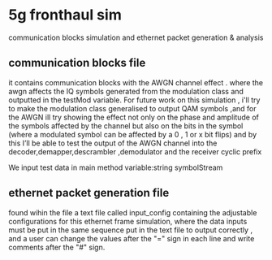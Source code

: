 # 5g fronthaul sim
 communication blocks simulation and ethernet packet generation & analysis
 
## communication blocks file
it contains communication blocks with the AWGN channel effect . where the awgn affects the IQ symbols generated from the modulation class and outputted in the testMod variable.
For future work on this simulation , i'll try to make the modulation class generalised to output QAM symbols ,and for the AWGN ill try showing the effect not only on the phase and amplitude of the symbols affected by the channel but also on the bits in the symbol (where a modulated symbol can be affected by a 0 , 1 or x bit flips) and by this I’ll be able to test the output of the AWGN channel into the decoder,demapper,descrambler ,demodulator and the receiver cyclic prefix 

We input test data in main method variable:string symbolStream


## ethernet packet generation file
found wihin the file a text file called input_config containing the adjustable configurations for this ethernet frame simulation, where the data inputs must be put in the same sequence put in the text file to output correctly , and a user can change the values after the "=" sign in each line and write comments after the "#" sign.
